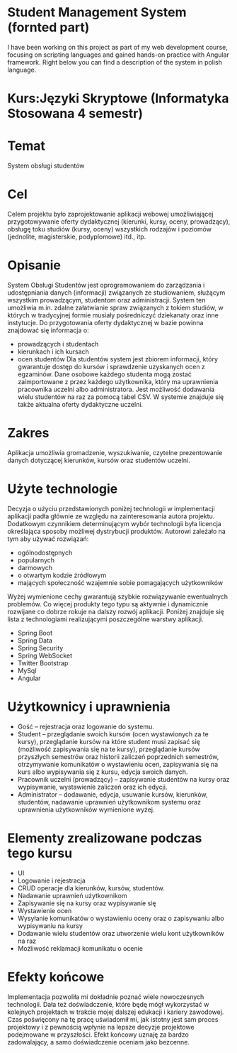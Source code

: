 # Student Management System (fornted part)

I have been working on this project as part of my web development course, focusing on scripting languages and gained hands-on practice with Angular framework.
Right below you can find a description of the system in polish language.

# Kurs:Języki Skryptowe (Informatyka Stosowana 4 semestr)

# Temat

System obsługi studentów

# Cel

Celem projektu było zaprojektowanie aplikacji webowej umożliwiającej przygotowywanie oferty dydaktycznej (kierunki, kursy, oceny, prowadzący), obsługę toku studiów (kursy, oceny) wszystkich rodzajów i poziomów (jednolite, magisterskie, podyplomowe) itd., itp.

# Opisanie

System Obsługi Studentów jest oprogramowaniem do zarządzania i udostępniania danych (informacji) związanych ze studiowaniem, służącym wszystkim prowadzącym, studentom oraz administracji. System ten umożliwia m.in. zdalne załatwianie spraw związanych z tokiem studiów, w których w tradycyjnej formie musiały pośredniczyć dziekanaty oraz inne instytucje. Do przygotowania oferty dydaktycznej w bazie powinna znajdować się informacja o:

- prowadzących i studentach
- kierunkach i ich kursach
- ocen studentów
  Dla studentów system jest zbiorem informacji, który gwarantuje dostęp do kursów i sprawdzenie uzyskanych ocen z egzaminów. Dane osobowe każdego studenta mogą zostać zaimportowane z przez każdego użytkownika, który ma uprawnienia pracownika uczelni albo administratora. Jest możliwość dodawania wielu studentów na raz za pomocą tabel CSV.
  W systemie znajduje się także aktualna oferty dydaktyczne uczelni.

# Zakres

Aplikacja umożliwia gromadzenie, wyszukiwanie, czytelne prezentowanie danych dotyczącej kierunków, kursów oraz studentów uczelni.

# Użyte technologie

Decyzja o użyciu przedstawionych poniżej technologii w implementacji aplikacji padła głównie ze względu na zainteresowania autora projektu. Dodatkowym czynnikiem determinującym wybór technologii była licencja określająca sposoby możliwej dystrybucji produktów. Autorowi zależało na tym aby używać rozwiązań:

- ogólnodostępnych
- popularnych
- darmowych
- o otwartym kodzie źródłowym
- mających społeczność wzajemnie sobie pomagających użytkowników

Wyżej wymienione cechy gwarantują szybkie rozwiązywanie ewentualnych problemów. Co więcej produkty tego typu są aktywnie i dynamicznie rozwijane co dobrze rokuje na dalszy rozwój aplikacji. Poniżej znajduje się lista z technologiami realizującymi poszczególne warstwy aplikacji.

- Spring Boot
- Spring Data
- Spring Security
- Spring WebSocket
- Twitter Bootstrap
- MySql
- Angular

# Użytkownicy i uprawnienia

- Gość – rejestracja oraz logowanie do systemu.
- Student – przeglądanie swoich kursów (ocen wystawionych za te kursy), przeglądanie kursów na które student musi zapisać się (możliwość zapisywania się na te kursy), przeglądanie kursów przyszłych semestrów oraz historii zaliczeń poprzednich semestrów, otrzymywanie komunikatów o wystawieniu ocen, zapisywania się na kurs albo wypisywania się z kursu, edycja swoich danych.
- Pracownik uczelni (prowadzący) – zapisywanie studentów na kursy oraz wypisywanie, wystawienie zaliczeń oraz ich edycji.
- Administrator – dodawanie, edycja, usuwanie kursów, kierunków, studentów, nadawanie uprawnień użytkownikom systemu oraz uprawnienia użytkowników wymienione wyżej.

# Elementy zrealizowane podczas tego kursu

- UI
- Logowanie i rejestracja
- CRUD operacje dla kierunków, kursów, studentów.
- Nadawanie uprawnień użytkownikom
- Zapisywanie się na kursy oraz wypisywanie się
- Wystawienie ocen
- Wysyłanie komunikatów o wystawieniu oceny oraz o zapisywaniu albo wypisywaniu na kursy
- Dodawanie wielu studentów oraz utworzenie wielu kont użytkowników na raz
- Możliwość reklamacji komunikatu o ocenie

# Efekty końcowe

Implementacja pozwoliła mi dokładnie poznać wiele nowoczesnych technologii. Dała też doświadczenie, które będę mógł wykorzystać w kolejnych projektach w trakcie mojej dalszej edukacji i kariery zawodowej. Czas poświęcony na tę pracę uświadomił mi, jak istotny jest sam proces projektowy i z pewnością wpłynie na lepsze decyzje projektowe podejmowane w przyszłości. Efekt końcowy uznaję za bardzo zadowalający, a samo doświadczenie oceniam jako bezcenne.
